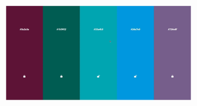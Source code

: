 <div align="center">
     <img src="https://github.com/Yariz-IT/DiffrentColors/blob/main/colors.gif"/>
  </div
